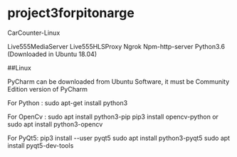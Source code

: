 # project3forpitonarge
CarCounter-Linux

Live555MediaServer
Live555HLSProxy
Ngrok
Npm-http-server
Python3.6 (Downloaded in Ubuntu 18.04)


##Linux

PyCharm can be downloaded from Ubuntu Software, it must be Community Edition version of PyCharm

For Python :  sudo apt-get install python3

For OpenCv : 
              sudo apt install python3-pip
              pip3 install opencv-python
                        or
              sudo apt install python3-opencv
           
   


For PyQt5:    pip3 install --user pyqt5
              sudo apt install python3-pyqt5
              sudo apt install pyqt5-dev-tools
